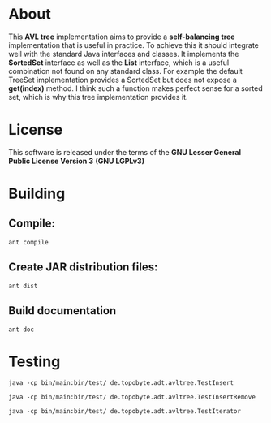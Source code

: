 # About

This **AVL tree** implementation aims to provide a **self-balancing tree**
implementation that is useful in practice.
To achieve this it should integrate well with the standard Java interfaces and classes.
It implements the **SortedSet** interface as well as the **List** interface, which is a useful
combination not found on any standard class. For example the default TreeSet implementation
provides a SortedSet but does not expose a **get(index)** method. I think such a function makes
perfect sense for a sorted set, which is why this tree implementation provides it.

# License

This software is released under the terms of the **GNU Lesser General Public License Version 3** **(GNU LGPLv3)**

# Building

## Compile:

`ant compile`

## Create JAR distribution files:

`ant dist`

## Build documentation

`ant doc`

# Testing

`java -cp bin/main:bin/test/ de.topobyte.adt.avltree.TestInsert`

`java -cp bin/main:bin/test/ de.topobyte.adt.avltree.TestInsertRemove`

`java -cp bin/main:bin/test/ de.topobyte.adt.avltree.TestIterator`
